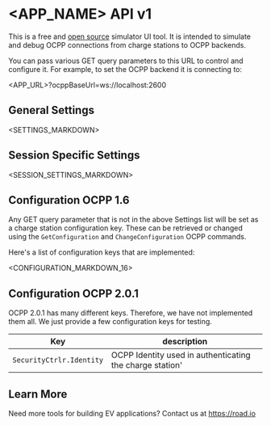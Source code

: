 # <APP_NAME> API v1

This is a free and
[open source](https://github.com/e-flux-platform/chargestation) simulator UI
tool. It is intended to simulate and debug OCPP connections from charge stations
to OCPP backends.

You can pass various GET query parameters to this URL to control and configure
it. For example, to set the OCPP backend it is connecting to:

<APP_URL>?ocppBaseUrl=ws://localhost:2600

## General Settings

<SETTINGS_MARKDOWN>

## Session Specific Settings

<SESSION_SETTINGS_MARKDOWN>

## Configuration OCPP 1.6

Any GET query parameter that is not in the above Settings list will be set as a
charge station configuration key. These can be retrieved or changed using the
`GetConfiguration` and `ChangeConfiguration` OCPP commands.

Here's a list of configuration keys that are implemented:

<CONFIGURATION_MARKDOWN_16>

## Configuration OCPP 2.0.1

OCPP 2.0.1 has many different keys. Therefore, we have not implemented them all.
We just provide a few configuration keys for testing.

| Key                      | description                                              |
| ------------------------ | -------------------------------------------------------- |
| `SecurityCtrlr.Identity` | OCPP Identity used in authenticating the charge station' |

## Learn More

Need more tools for building EV applications? Contact us at https://road.io
